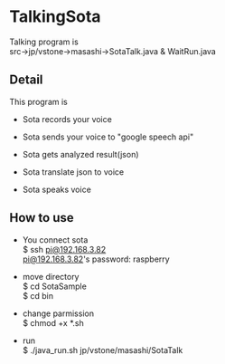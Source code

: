 # TalkingSota  
Talking program is  
src->jp/vstone->masashi->SotaTalk.java & WaitRun.java  

## Detail
This program is 

- Sota records your voice  

- Sota sends your voice to "google speech api"

- Sota gets analyzed result(json)

- Sota translate json to voice

- Sota speaks voice

## How to use
- You connect sota  
$ ssh pi@192.168.3.82  
pi@192.168.3.82's password: raspberry  

- move directory  
$ cd SotaSample  
$ cd bin

- change parmission  
$ chmod +x *.sh

- run  
$ ./java_run.sh jp/vstone/masashi/SotaTalk